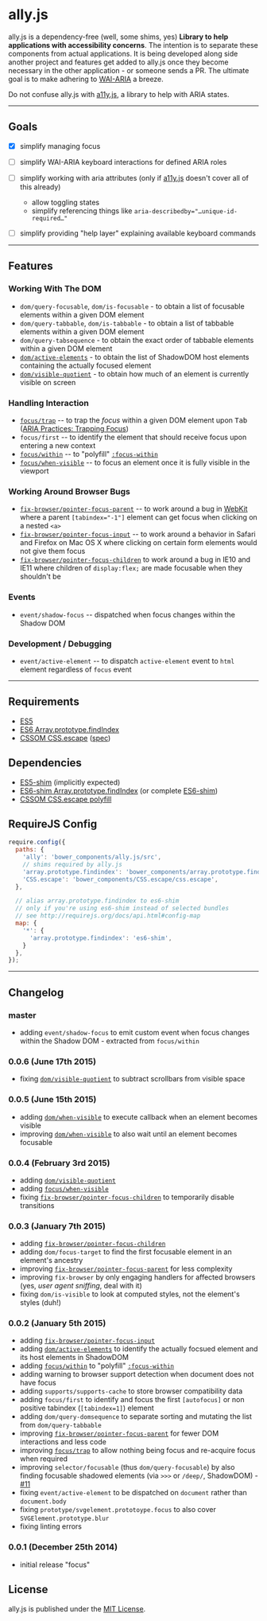 # ally.js

ally.js is a dependency-free (well, some shims, yes) **Library to help applications with accessibility concerns**. The intention is to separate these components from actual applications. It is being developed along side another project and features get added to ally.js once they become necessary in the other application - or someone sends a PR. The ultimate goal is to make adhering to [WAI-ARIA](http://www.w3.org/TR/wai-aria/) a breeze.

Do not confuse ally.js with [a11y.js](https://github.com/IBM-Watson/a11y.js), a library to help with ARIA states.


---


## Goals

* [x] simplify managing focus
* [ ] simplify WAI-ARIA keyboard interactions for defined ARIA roles
* [ ] simplify working with aria attributes (only if [a11y.js](https://github.com/IBM-Watson/a11y.js) doesn't cover all of this already)
  * allow toggling states
  * simplify referencing things like `aria-describedby="…unique-id-required…"`
* [ ] simplify providing "help layer" explaining available keyboard commands


---


## Features

### Working With The DOM

* `dom/query-focusable`, `dom/is-focusable` - to obtain a list of focusable elements within a given DOM element
* `dom/query-tabbable`, `dom/is-tabbable` - to obtain a list of tabbable elements within a given DOM element
* `dom/query-tabsequence` - to obtain the exact order of tabbable elements within a given DOM element
* [`dom/active-elements`](http://medialize.github.io/ally.js/examples/active-elements.html) - to obtain the list of ShadowDOM host elements containing the actually focused element
* [`dom/visible-quotient`](http://medialize.github.io/ally.js/examples/visible-quotient.html) - to obtain how much of an element is currently visible on screen


### Handling Interaction

* [`focus/trap`](http://medialize.github.io/ally.js/examples/trap-focus.html) -- to trap the *focus* within a given DOM element upon <kbd>Tab</kbd> ([ARIA Practices: Trapping Focus](http://www.w3.org/WAI/PF/aria-practices/#trap_focus_div))
* `focus/first` -- to identify the element that should receive focus upon entering a new context
* [`focus/within`](http://medialize.github.io/ally.js/examples/focus-within.html) -- to "polyfill" [`:focus-within`](http://dev.w3.org/csswg/selectors-4/#the-focus-within-pseudo)
* [`focus/when-visible`](http://medialize.github.io/ally.js/examples/focus-when-visible.html) -- to focus an element once it is fully visible in the viewport


### Working Around Browser Bugs

* [`fix-browser/pointer-focus-parent`](http://medialize.github.io/ally.js/examples/fix-pointer-focus-parent.html) -- to work around a bug in [WebKit](https://bugs.webkit.org/show_bug.cgi?id=139945) where a parent `[tabindex="-1"]` element can get focus when clicking on a nested `<a>`
* [`fix-browser/pointer-focus-input`](http://medialize.github.io/ally.js/examples/fix-pointer-focus-input.html) -- to work around a behavior in Safari and Firefox on Mac OS X where clicking on certain form elements would not give them focus
* [`fix-browser/pointer-focus-children`](http://medialize.github.io/ally.js/examples/fix-pointer-focus-children.html) to work around a bug in IE10 and IE11 where children of `display:flex;` are made focusable when they shouldn't be

### Events

* `event/shadow-focus` -- dispatched when focus changes within the Shadow DOM

### Development / Debugging

* `event/active-element` -- to dispatch `active-element` event to `html` element regardless of `focus` event


---


## Requirements

* [ES5](http://kangax.github.io/compat-table/es5/)
* [ES6 Array.prototype.findIndex](https://developer.mozilla.org/en-US/docs/Web/JavaScript/Reference/Global_Objects/Array/findIndex)
* [CSSOM CSS.escape](https://developer.mozilla.org/en-US/docs/Web/API/CSS.escape) ([spec](http://dev.w3.org/csswg/cssom/#the-css.escape%28%29-method))


## Dependencies

* [ES5-shim](https://github.com/es-shims/es5-shim) (implicitly expected)
* [ES6-shim Array.prototype.findIndex](https://github.com/paulmillr/Array.prototype.findIndex) (or complete [ES6-shim](https://github.com/paulmillr/es6-shim))
* [CSSOM CSS.escape polyfill](https://github.com/mathiasbynens/CSS.escape)


## RequireJS Config

```js
require.config({
  paths: {
    'ally': 'bower_components/ally.js/src',
    // shims required by ally.js
    'array.prototype.findindex': 'bower_components/array.prototype.findindex/index',
    'CSS.escape': 'bower_components/CSS.escape/css.escape',
  },

  // alias array.prototype.findindex to es6-shim
  // only if you're using es6-shim instead of selected bundles
  // see http://requirejs.org/docs/api.html#config-map
  map: {
    '*': {
      'array.prototype.findindex': 'es6-shim',
    }
  },
});
```


---


## Changelog

### master ###

* adding `event/shadow-focus` to emit custom event when focus changes within the Shadow DOM - extracted from `focus/within`

### 0.0.6 (June 17th 2015) ###

* fixing [`dom/visible-quotient`](http://medialize.github.io/ally.js/examples/visible-quotient.html) to subtract scrollbars from visible space

### 0.0.5 (June 15th 2015) ###

* adding [`dom/when-visible`](http://medialize.github.io/ally.js/examples/focus-when-visible.html) to execute callback when an element becomes visible
* improving [`dom/when-visible`](http://medialize.github.io/ally.js/examples/focus-when-visible.html) to also wait until an element becomes focusable

### 0.0.4 (February 3rd 2015) ###

* adding [`dom/visible-quotient`](http://medialize.github.io/ally.js/examples/visible-quotient.html)
* adding [`focus/when-visible`](http://medialize.github.io/ally.js/examples/focus-when-visible.html)
* fixing [`fix-browser/pointer-focus-children`](http://medialize.github.io/ally.js/examples/fix-pointer-focus-children.html) to temporarily disable transitions


### 0.0.3 (January 7th 2015) ###

* adding [`fix-browser/pointer-focus-children`](http://medialize.github.io/ally.js/examples/fix-pointer-focus-children.html)
* adding `dom/focus-target` to find the first focusable element in an element's ancestry
* improving [`fix-browser/pointer-focus-parent`](http://medialize.github.io/ally.js/examples/fix-pointer-focus-parent.html) for less complexity
* improving `fix-browser` by only engaging handlers for affected browsers (yes, *user agent sniffing*, deal with it)
* fixing `dom/is-visible` to look at computed styles, not the element's styles (duh!)


### 0.0.2 (January 5th 2015) ###

* adding [`fix-browser/pointer-focus-input`](http://medialize.github.io/ally.js/examples/fix-pointer-focus-input.html)
* adding [`dom/active-elements`](http://medialize.github.io/ally.js/examples/active-elements.html) to identify the actually focsued element and its host elements in ShadowDOM
* adding [`focus/within`](http://medialize.github.io/ally.js/examples/focus-within.html) to "polyfill" [`:focus-within`](http://dev.w3.org/csswg/selectors-4/#the-focus-within-pseudo)
* adding warning to browser support detection when document does not have focus
* adding `supports/supports-cache` to store browser compatibility data
* adding `focus/first` to identify and focus the first `[autofocus]` or non positive tabindex (`[tabindex=1]`) element
* adding `dom/query-domsequence` to separate sorting and mutating the list from `dom/query-tabbable`
* improving [`fix-browser/pointer-focus-parent`](http://medialize.github.io/ally.js/examples/fix-pointer-focus-parent.html) for fewer DOM interactions and less code
* improving [`focus/trap`](http://medialize.github.io/ally.js/examples/trap-focus.html) to allow nothing being focus and re-acquire focus when required
* improving `selector/focusable` (thus `dom/query-focusable`) by also finding focusable shadowed elements (via `>>>` or `/deep/`, ShadowDOM) - [#11](https://github.com/medialize/ally.js/issues/11)
* fixing `event/active-element` to be dispatched on `document` rather than `document.body`
* fixing `prototype/svgelement.prototoype.focus` to also cover `SVGElement.prototype.blur`
* fixing linting errors


### 0.0.1 (December 25th 2014) ###

* initial release "focus"


## License

ally.js is published under the [MIT License](http://opensource.org/licenses/mit-license).
